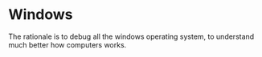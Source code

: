 # Windows
The rationale is to debug all the windows operating system, to understand much better how computers works.